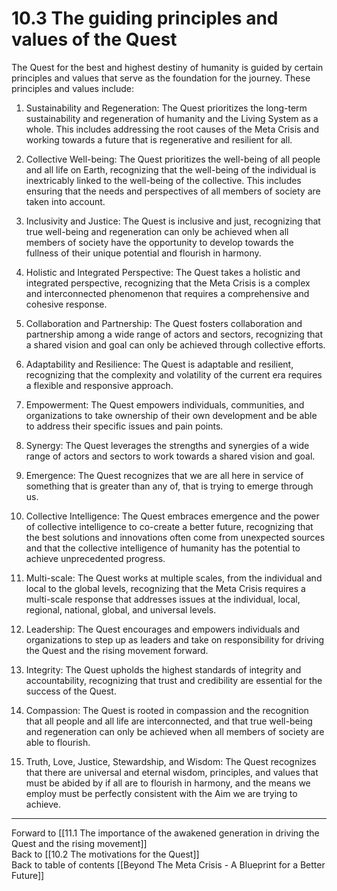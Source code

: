 # 10.3 The guiding principles and values of the Quest

The Quest for the best and highest destiny of humanity is guided by certain principles and values that serve as the foundation for the journey. These principles and values include:

1.  Sustainability and Regeneration: The Quest prioritizes the long-term sustainability and regeneration of humanity and the Living System as a whole. This includes addressing the root causes of the Meta Crisis and working towards a future that is regenerative and resilient for all.
    
2.  Collective Well-being: The Quest prioritizes the well-being of all people and all life on Earth, recognizing that the well-being of the individual is inextricably linked to the well-being of the collective. This includes ensuring that the needs and perspectives of all members of society are taken into account.
    
3.  Inclusivity and Justice: The Quest is inclusive and just, recognizing that true well-being and regeneration can only be achieved when all members of society have the opportunity to develop towards the fullness of their unique potential and flourish in harmony.
    
4.  Holistic and Integrated Perspective: The Quest takes a holistic and integrated perspective, recognizing that the Meta Crisis is a complex and interconnected phenomenon that requires a comprehensive and cohesive response.
    
5.  Collaboration and Partnership: The Quest fosters collaboration and partnership among a wide range of actors and sectors, recognizing that a shared vision and goal can only be achieved through collective efforts.
    
6.  Adaptability and Resilience: The Quest is adaptable and resilient, recognizing that the complexity and volatility of the current era requires a flexible and responsive approach.
    
7.  Empowerment: The Quest empowers individuals, communities, and organizations to take ownership of their own development and be able to address their specific issues and pain points.
    
8.  Synergy: The Quest leverages the strengths and synergies of a wide range of actors and sectors to work towards a shared vision and goal.
    
9.  Emergence: The Quest recognizes that we are all here in service of something that is greater than any of, that is trying to emerge through us. 
    
10.  Collective Intelligence: The Quest embraces emergence and the power of collective intelligence to co-create a better future, recognizing that the best solutions and innovations often come from unexpected sources and that the collective intelligence of humanity has the potential to achieve unprecedented progress.
    
11.  Multi-scale: The Quest works at multiple scales, from the individual and local to the global levels, recognizing that the Meta Crisis requires a multi-scale response that addresses issues at the individual, local, regional, national, global, and universal levels.
    
12.  Leadership: The Quest encourages and empowers individuals and organizations to step up as leaders and take on responsibility for driving the Quest and the rising movement forward.
    
13.  Integrity: The Quest upholds the highest standards of integrity and accountability, recognizing that trust and credibility are essential for the success of the Quest.
    
14.  Compassion: The Quest is rooted in compassion and the recognition that all people and all life are interconnected, and that true well-being and regeneration can only be achieved when all members of society are able to flourish.
    
15.  Truth, Love, Justice, Stewardship, and Wisdom: The Quest recognizes that there are universal and eternal wisdom, principles, and values that must be abided by if all are to flourish in harmony, and the means we employ must be perfectly consistent with the Aim we are trying to achieve. 

___

Forward to [[11.1 The importance of the awakened generation in driving the Quest and the rising movement]]    
Back to [[10.2 The motivations for the Quest]]    
Back to table of contents [[Beyond The Meta Crisis - A Blueprint for a Better Future]] 